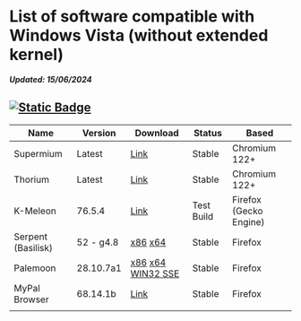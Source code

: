# List of software compatible with Windows Vista (without extended kernel)

**_Updated: 15/06/2024_**

## [![Static Badge](https://img.shields.io/badge/Browsers-blue?style=flat-square&logo=microsoftedge)](https://github.com/TesterMachine/WinVistaRepo/blob/main/Software/SoftwareVista.md#)
| Name               | Version   | Download                                                                                                                                                                                                                                                                                                                                         | Status     | Based                  |
|--------------------|-----------|--------------------------------------------------------------------------------------------------------------------------------------------------------------------------------------------------------------------------------------------------------------------------------------------------------------------------------------------------|------------|------------------------|
| Supermium          | Latest    | [Link](https://win32subsystem.live/supermium/)                                                                                                                                                                                                                                                                                                   | Stable     | Chromium 122+          |
| Thorium            | Latest    | [Link](github.com/Alex313031/thorium-legacy/releases/latest)                                                                                                                                                                                                                                                                                     | Stable     | Chromium 122+          |
| K-Meleon           | 76.5.4    | [Link](https://o.rthost.win/kmeleon/KM76.5.4-Goanna-20240615.7z)                                                                                                                                                                                                                                                                                 | Test Build | Firefox (Gecko Engine) |
| Serpent (Basilisk) | 52 - g4.8 | [x86](https://o.rthost.win/basilisk/basilisk52-g4.8.win32-git-20240615-3219d2d-uxp-d835b252d7-xpmod.7z) [x64](https://o.rthost.win/basilisk/basilisk52-g4.8.win64-git-20240615-3219d2d-uxp-d835b252d7-xpmod.7z)                                                                                                                                  | Stable     | Firefox                |
| Palemoon           | 28.10.7a1 | [x86](https://o.rthost.win/palemoon/palemoon-28.10.7a1.win32-git-20240615-d849524bd-uxp-d835b252d7-xpmod.7z) [x64](https://o.rthost.win/palemoon/palemoon-28.10.7a1.win64-git-20240615-d849524bd-uxp-d835b252d7-xpmod.7z) [WIN32 SSE](https://o.rthost.win/palemoon/palemoon-28.10.7a1.win32-git-20240615-d849524bd-uxp-d835b252d7-xpmod-sse.7z) | Stable     | Firefox                |
| MyPal Browser      | 68.14.1b  | [Link](github.com/Feodor2/Mypal68/releases/latest)                                                                                                                                                                                                                                                                                               | Stable     | Firefox                |
|                    |           |                                                                                                                                                                                                                                                                                                                                                  |            |                        |
